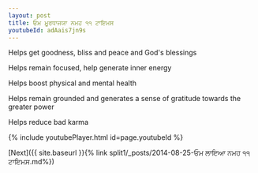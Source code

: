 ```yaml
---
layout: post
title: ਓਮ ਮੂਰਧਾਜਯਾ ਨਮਹ ੧੧ ਟਾਇਮਸ
youtubeId: adAais7jn9s
---
```

 
 
Helps get goodness, bliss and peace and God's blessings
 
Helps remain focused, help generate inner energy 
 
Helps boost physical and mental health 
 
Helps remain grounded and generates a sense of gratitude towards the greater power 
 
Helps reduce bad karma
 
 
 
 


{% include youtubePlayer.html id=page.youtubeId %}
 
[Next]({{ site.baseurl }}{% link  split1/_posts/2014-08-25-ਓਮ ਲਾਇਆ ਨਮਹ ੧੧ ਟਾਇਮਸ.md%})
 
